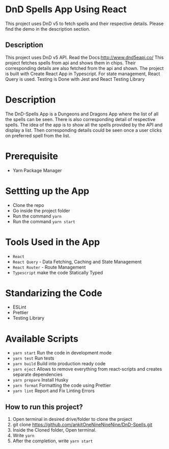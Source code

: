 # DnD Spells App Using React
This project uses DnD v5 to fetch spells and their respective details. Please find the demo in the description section.


## Description
This project uses DnD v5 API. Read the Docs:http://www.dnd5eapi.co/
This project fetches spells from api and shows them in chips. Their corresponding details are also fetched from the api and shown.
The project is built with Create React App in Typescript. 
For state management, React Query is used. 
Testing is Done with Jest and React Testing Library


# Description
The DnD-Spells App is a Dungeons and Dragons App where the list of all the spells can be seen. There is also corresponding detail of respective spells. The idea of the app is to show all the spells provided by the API and display a list. Then corresponding details could be seen once a user clicks on preferred spell from the list. 


# Prerequisite
  * Yarn Package Manager

  
# Settting up the App
- Clone the repo
- Go inside the project folder
- Run the command ```yarn```
- Run the command ```yarn start```

# Tools Used in the App
- ```React```
- ```React Query``` - Data Fetching, Caching and State Management
- ```React Router``` - Route Management
- ```Typescript``` make the code Statically Typed

# Standarizing the Code
- ESLint
- Prettier
- Testing Library

# Available Scripts
- ```yarn start``` Run the code in development mode
- ```yarn test``` Run tests
- ```yarn build``` Build into production ready code
- ```yarn eject``` Allows to remove everything from react-scripts and creates separate dependencies
- ```yarn prepare``` Install Husky
- ```yarn format``` Formatting the code using Prettier
- ```yarn lint``` Report and Fix Linting Errors

## How to run this project? 
  1. Open terminal in desired drive/folder to clone the project
  2. git clone https://github.com/ankitOneNineNineNine/DnD-Spells.git
  3. Inside the Cloned folder, Open terminal.
  3. Write ```yarn```
  4. After the completion, write ```yarn start```


